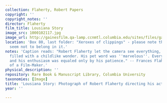 ```yaml
---
collection: Flaherty, Robert Papers
copyright: ''
copyright_notes: ''
director: Flaherty
film_title: Lousiana Story
image_src: 1000102117.jpg
image_url: http://gainesfilm.qa-lamp.ccnmtl.columbia.edu/sites/files/gainesfilm/images/1000102117.jpg
location: 'Box 80, last folder: "Xeroxes of clippings" - please note that photographs
  seem not to belong in it.'
notes: 'Caption reads: "Robert Flaherty let the camera see everything, avid as a child
  filled with a childlike wonder. His pet word was ''marvelous''. Everything was marvelous,
  and his enthusiasm was equaled only by his patience." -- Frances Flaherty, The Odyssey
  of a Film-Maker.'
physical_description: ''
repository: Rare Book & Manuscript Library, Columbia University
taxonomies: [Image]
title: 'Lousiana Story: Photograph of Robert Flaherty directing his actors'
year: ''

---
```

